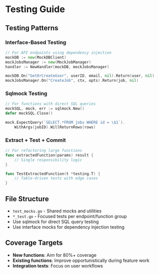 # Testing Guide

## Testing Patterns

### **Interface-Based Testing**
```go
// For API endpoints using dependency injection
mockDB := new(MockDBClient)
mockJobsManager := new(MockJobManager)
handler := NewHandler(mockDB, mockJobsManager)

mockDB.On("GetOrCreateUser", userID, email, nil).Return(user, nil)
mockJobsManager.On("CreateJob", ctx, opts).Return(job, nil)
```

### **Sqlmock Testing**
```go
// For functions with direct SQL queries
mockSQL, mock, err := sqlmock.New()
defer mockSQL.Close()

mock.ExpectQuery(`SELECT.*FROM jobs WHERE id = \$1`).
    WithArgs(jobID).WillReturnRows(rows)
```

### **Extract + Test + Commit**
```go
// For refactoring large functions
func extractedFunction(params) result {
    // Single responsibility logic
}

func TestExtractedFunction(t *testing.T) {
    // Table-driven tests with edge cases
}
```

## File Structure

- `test_mocks.go` - Shared mocks and utilities
- `*_test.go` - Focused tests per endpoint/function group
- Use sqlmock for direct SQL query testing
- Use interface mocks for dependency injection testing

## Coverage Targets

- **New functions**: Aim for 80%+ coverage
- **Existing functions**: Improve opportunistically during feature work
- **Integration tests**: Focus on user workflows